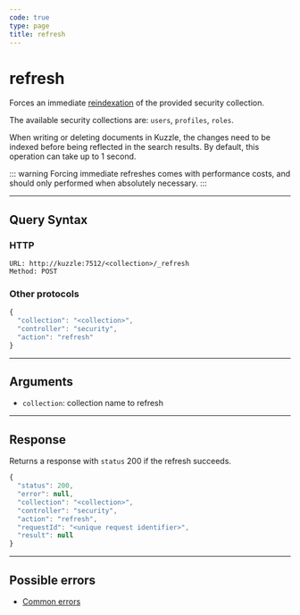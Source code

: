 ```yaml
---
code: true
type: page
title: refresh
---
```


# refresh

<SinceBadge version="2.1.0"/>

Forces an immediate [reindexation](https://www.elastic.co/guide/en/elasticsearch/reference/7.4/docs-refresh.html) of the provided security collection.

The available security collections are: `users`, `profiles`, `roles`.

When writing or deleting documents in Kuzzle, the changes need to be indexed before being reflected in the search results.
By default, this operation can take up to 1 second.

::: warning
Forcing immediate refreshes comes with performance costs, and should only performed when absolutely necessary.
:::

---

## Query Syntax

### HTTP

```http
URL: http://kuzzle:7512/<collection>/_refresh
Method: POST
```

### Other protocols

```js
{
  "collection": "<collection>",
  "controller": "security",
  "action": "refresh"
}
```

---

## Arguments

- `collection`: collection name to refresh

---

## Response

Returns a response with `status` 200 if the refresh succeeds.

```js
{
  "status": 200,
  "error": null,
  "collection": "<collection>",
  "controller": "security",
  "action": "refresh",
  "requestId": "<unique request identifier>",
  "result": null
}
```

---

## Possible errors

- [Common errors](/core/2/api/essentials/errors/handling#common-errors)
